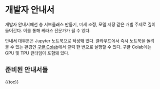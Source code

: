 # 개발자 안내서

개발자 안내서에선 층 서브클래스 만들기, 미세 조정, 모델 저장 같은 개별 주제로 깊이 들어간다.
이를 통해 케라스 전문가가 될 수 있다.

안내서 대부분은 Jupyter 노트북으로 작성돼 있다. 클라우드에서 즉시 노트북을 돌려 볼 수 있는 환경인 [구글 Colab](https://colab.research.google.com/notebooks/welcome.ipynb)에서 클릭 한 번으로 실행할 수 있다.
구글 Colab에는 GPU 및 TPU 런타임이 포함돼 있다.


## 준비된 안내서들


{{toc}}
